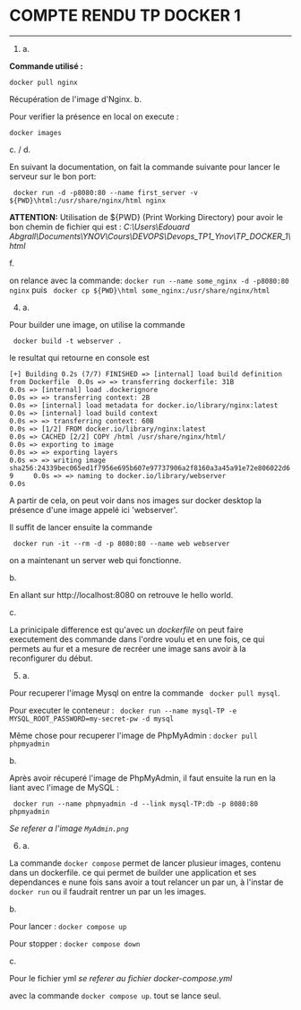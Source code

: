 # COMPTE RENDU TP DOCKER 1
--- 
1. a.  

**Commande utilisé :** 

`docker pull nginx`

Récupération de l'image d'Nginx.
b. 

Pour verifier la présence en local on execute : 

`docker images`
 
 c. / d.

En suivant la documentation, on fait la commande suivante pour lancer le serveur sur le bon port: 

`` docker run -d -p8080:80 --name first_server -v ${PWD}\html:/usr/share/nginx/html nginx``

**ATTENTION:** Utilisation de ${PWD} (Print Working Directory) pour avoir le bon chemin de fichier qui est : *C:\Users\Edouard Abgrall\Documents\YNOV\Cours\DEVOPS\Devops_TP1_Ynov\TP_DOCKER_1\html*

f. 

 on relance avec la commande: 
 `docker run --name some_nginx -d -p8080:80  nginx`
 puis 
 ` docker cp ${PWD}\html some_nginx:/usr/share/nginx/html`


 4. a.

Pour builder une image, on utilise la commande 

` docker build -t webserver .`

le resultat qui retourne en console est 

`[+] Building 0.2s (7/7) FINISHED
 => [internal] load build definition from Dockerfile  0.0s
 => => transferring dockerfile: 31B                                                              0.0s
 => [internal] load .dockerignore                                                                0.0s
 => => transferring context: 2B                                                                  0.0s
 => [internal] load metadata for docker.io/library/nginx:latest                                  0.0s
 => [internal] load build context                                                                0.0s
 => => transferring context: 60B                                                                 0.0s
 => [1/2] FROM docker.io/library/nginx:latest                                                    0.0s
 => CACHED [2/2] COPY /html /usr/share/nginx/html/                                               0.0s
 => exporting to image                                                                           0.0s
 => => exporting layers                                                                          0.0s
 => => writing image sha256:24339bec065ed1f7956e695b607e97737906a2f8160a3a45a91e72e806022d69     0.0s
 => => naming to docker.io/library/webserver                                                     0.0s
`

A partir de cela, on peut voir dans nos images sur docker desktop la présence d'une image appelé ici 'webserver'. 

Il suffit de lancer ensuite la commande 

` docker run -it --rm -d -p 8080:80 --name web webserver`

on a maintenant un server web qui fonctionne.

b. 

En allant sur http://localhost:8080 on retrouve le hello world. 

c. 

La prinicipale difference est qu'avec un *dockerfile* on peut faire executement des commande dans l'ordre voulu et en une fois, ce qui permets au fur et a mesure de recréer une image sans avoir à la reconfigurer du début. 


5. a. 

Pour recuperer l'image Mysql on entre la commande ` docker pull mysql`. 

Pour executer le conteneur : 
` docker run --name mysql-TP -e MYSQL_ROOT_PASSWORD=my-secret-pw -d mysql`


Même chose pour recuperer l'image de PhpMyAdmin : 
`docker pull phpmyadmin`

b.

Après avoir récuperé l'image de PhpMyAdmin, il faut ensuite la run en la liant avec l'image de MySQL : 

` docker run --name phpmyadmin -d --link mysql-TP:db -p 8080:80 phpmyadmin`

*Se referer a l'image `MyAdmin.png`* 

6. a. 

La commande `docker compose` permet de lancer plusieur images, contenu dans un dockerfile. ce qui permet de builder une application et ses dependances e nune fois sans avoir a tout relancer un par un, à l'instar de `docker run` ou il faudrait rentrer un par un les images.

b.

Pour lancer : `docker compose up`

Pour stopper : `docker compose down`

c. 

Pour le fichier yml *se referer au fichier docker-compose.yml*

avec la commande `docker compose up`. tout se lance seul.




